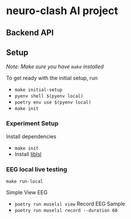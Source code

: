# neuro-clash AI project

## Backend API


## Setup
*Note: Make sure you have `make` installed*

To get ready with the initial setup, run
- `make initial-setup`
- `pyenv shell $(pyenv local)`
- `poetry env use $(pyenv local)`
- `make init`

### Experiment Setup
Install dependencies
- `make init`
- Install [liblsl](https://github.com/sccn/liblsl/releases)

### EEG local live testing
`make run-local`

Simple View EEG
- `poetry run muselsl view`
Record EEG Sample
- `poetry run muselsl record --duration 60`
